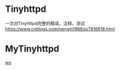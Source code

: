 # Tinyhttpd
一次对Tinyhttpd完整的精读，注释，测试
https://www.cnblogs.com/nengm1988/p/7816618.html
# MyTinyhttpd

[wo](https://github.com/wwqshengtang/MyTinyhttpd/blob/main/image/1.jpg)
